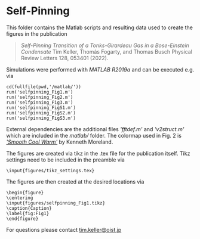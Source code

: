 # Self-Pinning

This folder contains the Matlab scripts and resulting data used to create the figures in the publication

> *Self-Pinning Transition of a Tonks-Girardeau Gas in a Bose-Einstein Condensate*
> Tim Keller, Thomás Fogarty, and Thomas Busch
> Physical Review Letters 128, 053401 (2022).

Simulations were performed with *MATLAB R2019a* and can be executed e.g. via

	cd(fullfile(pwd,'/matlab/'))
	run('selfpinning_Fig1.m')
	run('selfpinning_Fig2.m')
	run('selfpinning_Fig3.m')
	run('selfpinning_FigS1.m')
	run('selfpinning_FigS2.m')
	run('selfpinning_FigS3.m')

External dependencies are the additional files *'fftdef.m'* and *'v2struct.m'* which are included in the *matlab/* folder. 
The colormap used in Fig. 2 is [*'Smooth Cool Warm'*](https://www.kennethmoreland.com/color-advice/) by Kenneth Moreland.

The figures are created via tikz in the .tex file for the publication itself. 
Tikz settings need to be included in the preamble via

	\input{figures/tikz_settings.tex}

The figures are then created at the desired locations via

	\begin{figure}
	\centering
	\input{figures/selfpinning_Fig1.tikz}
	\caption{Caption}
	\label{fig:Fig1}
	\end{figure}
	
For questions please contact tim.keller@oist.jp 	